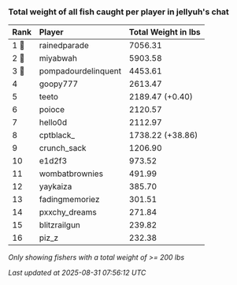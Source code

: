 ### Total weight of all fish caught per player in jellyuh's chat

| Rank  | Player              | Total Weight in lbs |
|:------|:--------------------|:--------------------|
| 1 🥇  | rainedparade        | 7056.31             |
| 2 🥈  | miyabwah            | 5903.58             |
| 3 🥉  | pompadourdelinquent | 4453.61             |
| 4     | goopy777            | 2613.47             |
| 5     | teeto               | 2189.47 (+0.40)     |
| 6     | poioce              | 2120.57             |
| 7     | hello0d             | 2112.97             |
| 8     | cptblack_           | 1738.22 (+38.86)    |
| 9     | crunch_sack         | 1206.90             |
| 10    | e1d2f3              | 973.52              |
| 11    | wombatbrownies      | 491.99              |
| 12    | yaykaiza            | 385.70              |
| 13    | fadingmemoriez      | 301.51              |
| 14    | pxxchy_dreams       | 271.84              |
| 15    | blitzrailgun        | 239.82              |
| 16    | piz_z               | 232.38              |

_Only showing fishers with a total weight of >= 200 lbs_

_Last updated at 2025-08-31 07:56:12 UTC_